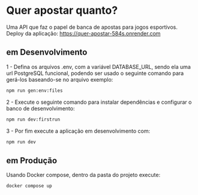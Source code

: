 # Quer apostar quanto?
Uma API que faz o papel de banca de apostas para jogos esportivos.<br>
Deploy da aplicação: https://quer-apostar-584s.onrender.com


## em Desenvolvimento
1 - Defina os arquivos .env, com a variável DATABASE_URL, sendo ela uma url PostgreSQL funcional, podendo ser usado o seguinte comando para gerá-los baseando-se no arquivo exemplo:
```bash
npm run gen:env:files
```

2 - Execute o seguinte comando para instalar dependências e configurar o banco de desenvolvimento:
```bash
npm run dev:firstrun
```

3 - Por fim execute a aplicação em desenvolvimento com:
```bash
npm run dev
```


## em Produção
Usando Docker compose, dentro da pasta do projeto execute:
```bash
docker compose up
```
